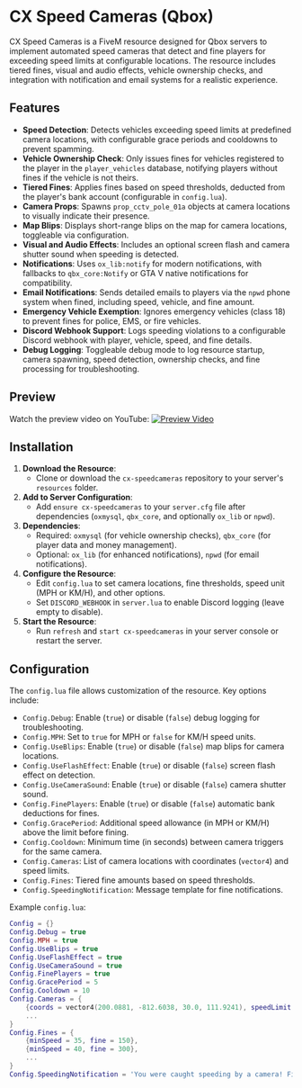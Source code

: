 # CX Speed Cameras (Qbox)

CX Speed Cameras is a FiveM resource designed for Qbox servers to implement automated speed cameras that detect and fine players for exceeding speed limits at configurable locations. The resource includes tiered fines, visual and audio effects, vehicle ownership checks, and integration with notification and email systems for a realistic experience.

## Features
- **Speed Detection**: Detects vehicles exceeding speed limits at predefined camera locations, with configurable grace periods and cooldowns to prevent spamming.
- **Vehicle Ownership Check**: Only issues fines for vehicles registered to the player in the `player_vehicles` database, notifying players without fines if the vehicle is not theirs.
- **Tiered Fines**: Applies fines based on speed thresholds, deducted from the player's bank account (configurable in `config.lua`).
- **Camera Props**: Spawns `prop_cctv_pole_01a` objects at camera locations to visually indicate their presence.
- **Map Blips**: Displays short-range blips on the map for camera locations, toggleable via configuration.
- **Visual and Audio Effects**: Includes an optional screen flash and camera shutter sound when speeding is detected.
- **Notifications**: Uses `ox_lib:notify` for modern notifications, with fallbacks to `qbx_core:Notify` or GTA V native notifications for compatibility.
- **Email Notifications**: Sends detailed emails to players via the `npwd` phone system when fined, including speed, vehicle, and fine amount.
- **Emergency Vehicle Exemption**: Ignores emergency vehicles (class 18) to prevent fines for police, EMS, or fire vehicles.
- **Discord Webhook Support**: Logs speeding violations to a configurable Discord webhook with player, vehicle, speed, and fine details.
- **Debug Logging**: Toggleable debug mode to log resource startup, camera spawning, speed detection, ownership checks, and fine processing for troubleshooting.

## Preview
Watch the preview video on YouTube:
[![Preview Video](https://img.youtube.com/vi/ndhhUA55Grw/maxresdefault.jpg)](https://www.youtube.com/watch?v=ndhhUA55Grw)

## Installation
1. **Download the Resource**:
   - Clone or download the `cx-speedcameras` repository to your server's `resources` folder.
2. **Add to Server Configuration**:
   - Add `ensure cx-speedcameras` to your `server.cfg` file after dependencies (`oxmysql`, `qbx_core`, and optionally `ox_lib` or `npwd`).
3. **Dependencies**:
   - Required: `oxmysql` (for vehicle ownership checks), `qbx_core` (for player data and money management).
   - Optional: `ox_lib` (for enhanced notifications), `npwd` (for email notifications).
4. **Configure the Resource**:
   - Edit `config.lua` to set camera locations, fine thresholds, speed unit (MPH or KM/H), and other options.
   - Set `DISCORD_WEBHOOK` in `server.lua` to enable Discord logging (leave empty to disable).
5. **Start the Resource**:
   - Run `refresh` and `start cx-speedcameras` in your server console or restart the server.

## Configuration
The `config.lua` file allows customization of the resource. Key options include:

- `Config.Debug`: Enable (`true`) or disable (`false`) debug logging for troubleshooting.
- `Config.MPH`: Set to `true` for MPH or `false` for KM/H speed units.
- `Config.UseBlips`: Enable (`true`) or disable (`false`) map blips for camera locations.
- `Config.UseFlashEffect`: Enable (`true`) or disable (`false`) screen flash effect on detection.
- `Config.UseCameraSound`: Enable (`true`) or disable (`false`) camera shutter sound.
- `Config.FinePlayers`: Enable (`true`) or disable (`false`) automatic bank deductions for fines.
- `Config.GracePeriod`: Additional speed allowance (in MPH or KM/H) above the limit before fining.
- `Config.Cooldown`: Minimum time (in seconds) between camera triggers for the same camera.
- `Config.Cameras`: List of camera locations with coordinates (`vector4`) and speed limits.
- `Config.Fines`: Tiered fine amounts based on speed thresholds.
- `Config.SpeedingNotification`: Message template for fine notifications.

Example `config.lua`:
```lua
Config = {}
Config.Debug = true
Config.MPH = true
Config.UseBlips = true
Config.UseFlashEffect = true
Config.UseCameraSound = true
Config.FinePlayers = true
Config.GracePeriod = 5
Config.Cooldown = 10
Config.Cameras = {
    {coords = vector4(200.0881, -812.6038, 30.0, 111.9241), speedLimit = 35},
    ...
}
Config.Fines = {
    {minSpeed = 35, fine = 150},
    {minSpeed = 40, fine = 300},
    ...
}
Config.SpeedingNotification = 'You were caught speeding by a camera! Fine issued.'